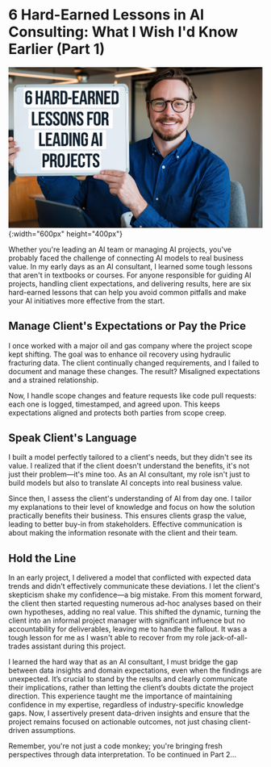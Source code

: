 # 6 Hard-Earned Lessons in AI Consulting: What I Wish I'd Know Earlier (Part 1)

![Figure](/images/hard-lessons-1.png){:width="600px" height="400px"}

Whether you're leading an AI team or managing AI projects, you've probably faced the challenge of connecting AI models to real business value. In my early days as an AI consultant, I learned some tough lessons that aren't in textbooks or courses. For anyone responsible for guiding AI projects, handling client expectations, and delivering results, here are six hard-earned lessons that can help you avoid common pitfalls and make your AI initiatives more effective from the start.

## Manage Client's Expectations or Pay the Price
I once worked with a major oil and gas company where the project scope kept shifting. The goal was to enhance oil recovery using hydraulic fracturing data. The client continually changed requirements, and I failed to document and manage these changes. The result? Misaligned expectations and a strained relationship.

Now, I handle scope changes and feature requests like code pull requests: each one is logged, timestamped, and agreed upon. This keeps expectations aligned and protects both parties from scope creep.

## Speak Client's Language
I built a model perfectly tailored to a client's needs, but they didn't see its value. I realized that if the client doesn't understand the benefits, it's not just their problem—it's mine too. As an AI consultant, my role isn't just to build models but also to translate AI concepts into real business value.

Since then, I assess the client's understanding of AI from day one. I tailor my explanations to their level of knowledge and focus on how the solution practically benefits their business. This ensures clients grasp the value, leading to better buy-in from stakeholders. Effective communication is about making the information resonate with the client and their team.

## Hold the Line
In an early project, I delivered a model that conflicted with expected data trends and didn't effectively communicate these deviations. I let the client's skepticism shake my confidence—a big mistake.
From this moment forward, the client then started requesting numerous ad-hoc analyses based on their own hypotheses, adding no real value. This shifted the dynamic, turning the client into an informal project manager with significant influence but no accountability for deliverables, leaving me to handle the fallout. It was a tough lesson for me as I wasn't able to recover from my role jack-of-all-trades assistant during this project. 

I learned the hard way that as an AI consultant, I must bridge the gap between data insights and domain expectations, even when the findings are unexpected. It’s crucial to stand by the results and clearly communicate their implications, rather than letting the client’s doubts dictate the project direction. This experience taught me the importance of maintaining confidence in my expertise, regardless of industry-specific knowledge gaps. Now, I assertively present data-driven insights and ensure that the project remains focused on actionable outcomes, not just chasing client-driven assumptions. 

Remember, you're not just a code monkey; you're bringing fresh perspectives through data interpretation. To be continued in Part 2...